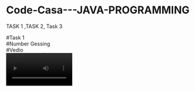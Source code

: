 # Code-Casa---JAVA-PROGRAMMING
TASK 1 ,TASK 2, Task 3

#Task 1<br>
#Number Gessing <br>
#Vedio <br>
<video src='Task 1/Screenshots/Code casa Task 1.mp4' width=180/>
